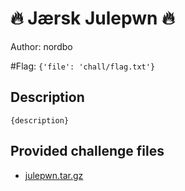 # 🔥 Jærsk Julepwn 🔥
Author: nordbo

#Flag: `{'file': 'chall/flag.txt'}`
## Description
```
{description}
```

## Provided challenge files
* [julepwn.tar.gz](julepwn.tar.gz)
